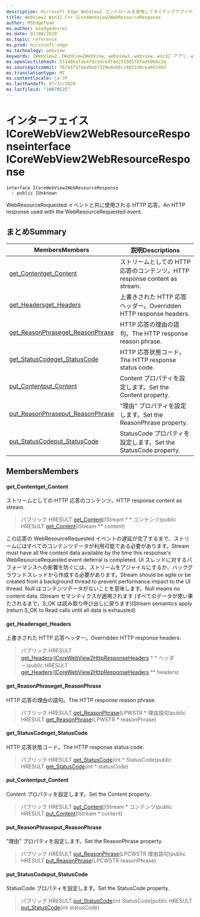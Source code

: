 ```yaml
---
description: Microsoft Edge WebView2 コントロールを使用してネイティブアプリケーションに web 技術 (HTML、CSS、JavaScript) を埋め込む
title: WebView2 Win32 C++ ICoreWebView2WebResourceResponse
author: MSEdgeTeam
ms.author: msedgedevrel
ms.date: 07/08/2020
ms.topic: reference
ms.prod: microsoft-edge
ms.technology: webview
keywords: IWebView2、IWebView2WebView、webview2、webview、win32 アプリ、win32、edge、ICoreWebView2、ICoreWebView2Controller、browser control、edge html、ICoreWebView2WebResourceResponse
ms.openlocfilehash: 551486afae47dc5dcedf4e2119d5f8fed5066c2e
ms.sourcegitcommit: f6764f57aed9ab7229e4eb6cc8851d0cea667403
ms.translationtype: MT
ms.contentlocale: ja-JP
ms.lasthandoff: 07/15/2020
ms.locfileid: "10879535"
---
```

# <span data-ttu-id="21a64-104">インターフェイス ICoreWebView2WebResourceResponse</span><span class="sxs-lookup"><span data-stu-id="21a64-104">interface ICoreWebView2WebResourceResponse</span></span> 

```
interface ICoreWebView2WebResourceResponse
  : public IUnknown
```

<span data-ttu-id="21a64-105">WebResourceRequested イベントと共に使用される HTTP 応答。</span><span class="sxs-lookup"><span data-stu-id="21a64-105">An HTTP response used with the WebResourceRequested event.</span></span>

## <span data-ttu-id="21a64-106">まとめ</span><span class="sxs-lookup"><span data-stu-id="21a64-106">Summary</span></span>

 <span data-ttu-id="21a64-107">Members</span><span class="sxs-lookup"><span data-stu-id="21a64-107">Members</span></span>                        | <span data-ttu-id="21a64-108">説明</span><span class="sxs-lookup"><span data-stu-id="21a64-108">Descriptions</span></span>
--------------------------------|---------------------------------------------
[<span data-ttu-id="21a64-109">get_Content</span><span class="sxs-lookup"><span data-stu-id="21a64-109">get_Content</span></span>](#get_content) | <span data-ttu-id="21a64-110">ストリームとしての HTTP 応答のコンテンツ。</span><span class="sxs-lookup"><span data-stu-id="21a64-110">HTTP response content as stream.</span></span>
[<span data-ttu-id="21a64-111">get_Headers</span><span class="sxs-lookup"><span data-stu-id="21a64-111">get_Headers</span></span>](#get_headers) | <span data-ttu-id="21a64-112">上書きされた HTTP 応答ヘッダー。</span><span class="sxs-lookup"><span data-stu-id="21a64-112">Overridden HTTP response headers.</span></span>
[<span data-ttu-id="21a64-113">get_ReasonPhrase</span><span class="sxs-lookup"><span data-stu-id="21a64-113">get_ReasonPhrase</span></span>](#get_reasonphrase) | <span data-ttu-id="21a64-114">HTTP 応答の理由の語句。</span><span class="sxs-lookup"><span data-stu-id="21a64-114">The HTTP response reason phrase.</span></span>
[<span data-ttu-id="21a64-115">get_StatusCode</span><span class="sxs-lookup"><span data-stu-id="21a64-115">get_StatusCode</span></span>](#get_statuscode) | <span data-ttu-id="21a64-116">HTTP 応答状態コード。</span><span class="sxs-lookup"><span data-stu-id="21a64-116">The HTTP response status code.</span></span>
[<span data-ttu-id="21a64-117">put_Content</span><span class="sxs-lookup"><span data-stu-id="21a64-117">put_Content</span></span>](#put_content) | <span data-ttu-id="21a64-118">Content プロパティを設定します。</span><span class="sxs-lookup"><span data-stu-id="21a64-118">Set the Content property.</span></span>
[<span data-ttu-id="21a64-119">put_ReasonPhrase</span><span class="sxs-lookup"><span data-stu-id="21a64-119">put_ReasonPhrase</span></span>](#put_reasonphrase) | <span data-ttu-id="21a64-120">"理由" プロパティを設定します。</span><span class="sxs-lookup"><span data-stu-id="21a64-120">Set the ReasonPhrase property.</span></span>
[<span data-ttu-id="21a64-121">put_StatusCode</span><span class="sxs-lookup"><span data-stu-id="21a64-121">put_StatusCode</span></span>](#put_statuscode) | <span data-ttu-id="21a64-122">StatusCode プロパティを設定します。</span><span class="sxs-lookup"><span data-stu-id="21a64-122">Set the StatusCode property.</span></span>

## <span data-ttu-id="21a64-123">Members</span><span class="sxs-lookup"><span data-stu-id="21a64-123">Members</span></span>

#### <span data-ttu-id="21a64-124">get_Content</span><span class="sxs-lookup"><span data-stu-id="21a64-124">get_Content</span></span> 

<span data-ttu-id="21a64-125">ストリームとしての HTTP 応答のコンテンツ。</span><span class="sxs-lookup"><span data-stu-id="21a64-125">HTTP response content as stream.</span></span>

> <span data-ttu-id="21a64-126">パブリック HRESULT [get_Content](#get_content)(IStream \* \* コンテンツ)</span><span class="sxs-lookup"><span data-stu-id="21a64-126">public HRESULT [get_Content](#get_content)(IStream \*\* content)</span></span>

<span data-ttu-id="21a64-127">この応答の WebResourceRequested イベントの遅延が完了するまで、ストリームにはすべてのコンテンツデータが利用可能である必要があります。</span><span class="sxs-lookup"><span data-stu-id="21a64-127">Stream must have all the content data available by the time this response's WebResourceRequested event deferral is completed.</span></span> <span data-ttu-id="21a64-128">UI スレッドに対するパフォーマンスへの影響を防ぐには、ストリームをアジャイルにするか、バックグラウンドスレッドから作成する必要があります。</span><span class="sxs-lookup"><span data-stu-id="21a64-128">Stream should be agile or be created from a background thread to prevent performance impact to the UI thread.</span></span> <span data-ttu-id="21a64-129">Null はコンテンツデータがないことを意味します。</span><span class="sxs-lookup"><span data-stu-id="21a64-129">Null means no content data.</span></span> <span data-ttu-id="21a64-130">IStream セマンティクスが適用されます (すべてのデータが使い果たされるまで、S_OK は読み取り呼び出しに戻ります)</span><span class="sxs-lookup"><span data-stu-id="21a64-130">IStream semantics apply (return S_OK to Read calls until all data is exhausted)</span></span>

#### <span data-ttu-id="21a64-131">get_Headers</span><span class="sxs-lookup"><span data-stu-id="21a64-131">get_Headers</span></span> 

<span data-ttu-id="21a64-132">上書きされた HTTP 応答ヘッダー。</span><span class="sxs-lookup"><span data-stu-id="21a64-132">Overridden HTTP response headers.</span></span>

> <span data-ttu-id="21a64-133">パブリック HRESULT [get_Headers](#get_headers)([ICoreWebView2HttpResponseHeaders](icorewebview2httpresponseheaders.md) \* \* ヘッダー)</span><span class="sxs-lookup"><span data-stu-id="21a64-133">public HRESULT [get_Headers](#get_headers)([ICoreWebView2HttpResponseHeaders](icorewebview2httpresponseheaders.md) \*\* headers)</span></span>

#### <span data-ttu-id="21a64-134">get_ReasonPhrase</span><span class="sxs-lookup"><span data-stu-id="21a64-134">get_ReasonPhrase</span></span> 

<span data-ttu-id="21a64-135">HTTP 応答の理由の語句。</span><span class="sxs-lookup"><span data-stu-id="21a64-135">The HTTP response reason phrase.</span></span>

> <span data-ttu-id="21a64-136">パブリック HRESULT [get_ReasonPhrase](#get_reasonphrase)(LPWSTR \* 理由語句)</span><span class="sxs-lookup"><span data-stu-id="21a64-136">public HRESULT [get_ReasonPhrase](#get_reasonphrase)(LPWSTR \* reasonPhrase)</span></span>

#### <span data-ttu-id="21a64-137">get_StatusCode</span><span class="sxs-lookup"><span data-stu-id="21a64-137">get_StatusCode</span></span> 

<span data-ttu-id="21a64-138">HTTP 応答状態コード。</span><span class="sxs-lookup"><span data-stu-id="21a64-138">The HTTP response status code.</span></span>

> <span data-ttu-id="21a64-139">パブリック HRESULT [get_StatusCode](#get_statuscode)(Int \* StatusCode)</span><span class="sxs-lookup"><span data-stu-id="21a64-139">public HRESULT [get_StatusCode](#get_statuscode)(int \* statusCode)</span></span>

#### <span data-ttu-id="21a64-140">put_Content</span><span class="sxs-lookup"><span data-stu-id="21a64-140">put_Content</span></span> 

<span data-ttu-id="21a64-141">Content プロパティを設定します。</span><span class="sxs-lookup"><span data-stu-id="21a64-141">Set the Content property.</span></span>

> <span data-ttu-id="21a64-142">パブリック HRESULT [put_Content](#put_content)(IStream \* コンテンツ)</span><span class="sxs-lookup"><span data-stu-id="21a64-142">public HRESULT [put_Content](#put_content)(IStream \* content)</span></span>

#### <span data-ttu-id="21a64-143">put_ReasonPhrase</span><span class="sxs-lookup"><span data-stu-id="21a64-143">put_ReasonPhrase</span></span> 

<span data-ttu-id="21a64-144">"理由" プロパティを設定します。</span><span class="sxs-lookup"><span data-stu-id="21a64-144">Set the ReasonPhrase property.</span></span>

> <span data-ttu-id="21a64-145">パブリック HRESULT [put_ReasonPhrase](#put_reasonphrase)(LPCWSTR 理由語句)</span><span class="sxs-lookup"><span data-stu-id="21a64-145">public HRESULT [put_ReasonPhrase](#put_reasonphrase)(LPCWSTR reasonPhrase)</span></span>

#### <span data-ttu-id="21a64-146">put_StatusCode</span><span class="sxs-lookup"><span data-stu-id="21a64-146">put_StatusCode</span></span> 

<span data-ttu-id="21a64-147">StatusCode プロパティを設定します。</span><span class="sxs-lookup"><span data-stu-id="21a64-147">Set the StatusCode property.</span></span>

> <span data-ttu-id="21a64-148">パブリック HRESULT [put_StatusCode](#put_statuscode)(int StatusCode)</span><span class="sxs-lookup"><span data-stu-id="21a64-148">public HRESULT [put_StatusCode](#put_statuscode)(int statusCode)</span></span>

